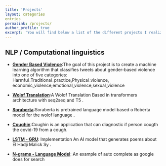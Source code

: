 ```yaml
---
title: 'Projects'
layout: categories
entries
permalink: /projects/
author_profile: true
excerpt: 'You will find below a list of the different projects I realized , as well as links to the source codes, if publicly available.'
---
```


## NLP / Computational linguistics 


- [**Gender Based Violence**](https://github.com/abdouaziz/gbv):The goal of this project is to create a machine learning algorithm that classifies tweets about gender-based violence into one of five categories: Harmful_Traditional_practice,Physical_violence, economic_violence,emotional_violence,sexual_violence

- [**Wolof Translation**](https://github.com/abdouaziz/wolof-translation):A Wolof Translation Based in transformers architecture with seq2seq and T5 . 

- [**Soraberta**](https://github.com/abdouaziz/soraberta):Soraberta is pretrained language model based o Roberta model for the wolof language .

- [**Coughin**](https://github.com/abdouaziz/coughin):Coughin is an application that can diagnostic if person cougth the covid-19 from a cough.


- [**LSTM - GRU**](https://github.com/abdouaziz/maodopoetry): Implementation An AI model that generates poems about El Hadji Malick Sy . 
- [**N-grams - Language Model**](https://github.com/abdouaziz/autocomplet): An example of auto complete as google does for search


<!-- -
- [**OCR for bank cheques CMC7 codes**](https://github.com/RafaelCartenet/OCR-CMC7): My simple approach for bank cheques' CMC7 code extraction using SVM.
- [**AlexNet Image Classification**](https://github.com/RafaelCartenet/AlexNetClassification): Implemented AlexNet CNN for image classification, on a set of given classes.

## Time series

- [**BLSTM Segmentation Model**](https://github.com/RafaelCartenet/BLSTMsegmentation): Sequential segmentation model, using BLSTM, implemented with TensorFlow.
- [**LSTM Classification Model**](https://github.com/RafaelCartenet/LSTMsequence-classifier): Classification model, using LSTM, for sequential data of various length, "last frame" prediction, implemented with TensorFlow.

## NLP / Computational linguistics

- [**Occurrences-based MCQ Bot**](https://github.com/RafaelCartenet/MCQbot): Simple yet effective method to reply to Multiple Choice Questions.
- [**Sentimental Analysis GNB model**](https://github.com/RafaelCartenet/GaussianNBSentimentalAnalysis): Sentimental Analysis of IMDB movie reviews using Gaussian Naive Bayes model for binary classification. -->


<!-- 
 ## Social Media Botting/Listening
- [**Vitaminst, Instagram bot**](https://rafaelcartenet.github.io/Instagram-Botting/): I created a smart instagram bot able to target with high precision posts and create relevant comment in order to generate a feedback. Up to 250 new followers per day, deployed on 5 Raspberry Pi 3.
- **CredTracker** (On going): I want to create a simple automation tool that would estimate one's population based on tweets over time, and backtest it with official polls. -->


<!-- 
## Retail
- **Wifi-based flow analysis** (Company project): Designed and implemented a solution to collect, enrich and aggregate wifi location data in order to give insights to retail owners about key indicators such as, shops' attractiveness, customers' habits, live flows.
- **Shopping mall affluence prediction** (Company project): Tested different LSTM classification models in order to predict the number of distinct customers of a shopping mall for a given day. Integrated OpenData features such as weather (+ weather forecast), public holidays, shopping mall events. -->


<!-- 
## IOT
- **Building hypervisor** (Company project): Designed and implemented IOT data collection worfklow + exposition worfklow in order to demonstrate key indicators for buildings owners, occupation / comfort / energy consumption etc..
 -->

<!-- 
## Competitive Programming
- [**Monte Carlo Tree Search applied to Alpha-Go**](https://github.com/RafaelCartenet/MonteCarloTreeSearchAlphaGo): Implemented simple MCTS algorithm and adapted it for "mini Alpha-Go" version.
- [**Optimized STMVN**](https://github.com/RafaelCartenet/MFCC_STMVN): Optimized normalization technique for sequential data.
- [**Sequences Matcher**](https://github.com/RafaelCartenet/SequenceMatcher): Dynamic Programming based sequence matching tool.
- [**Advanced algorithms implementation**](https://github.com/RafaelCartenet/Advanced-Algorithms): Several implementations: Dynamic Programming, Graph Theory etc.
 -->

<!-- 
## Competitive Programming
- [**ACM ICPC solutions**](https://github.com/RafaelCartenet/ACMICPC-Training): My different solutions for the past problems of ACM ICPC. https://icpc.baylor.edu/worldfinals/problems
- [**Codingame solutions**](https://github.com/RafaelCartenet/Codingame): My different solutions for the Codingame platform. https://www.codingame.com/
 -->